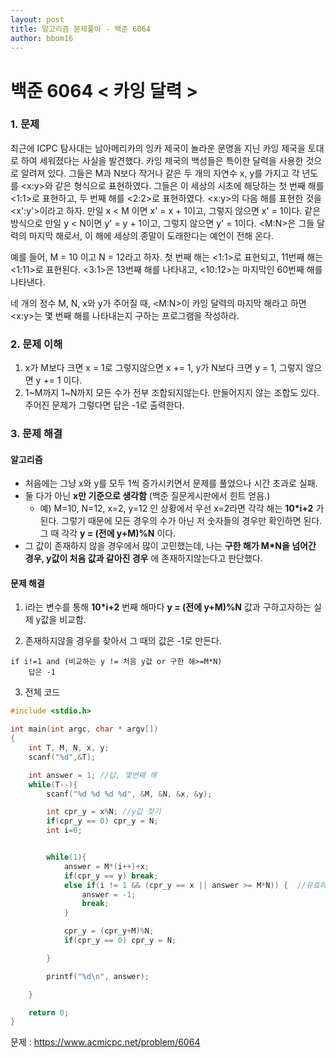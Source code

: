 ```yaml
---
layout: post
title: 알고리즘 문제풀이 - 백준 6064
author: bbom16
---
```


# **백준 6064 < 카잉 달력 >**

### 1. 문제
최근에 ICPC 탐사대는 남아메리카의 잉카 제국이 놀라운 문명을 지닌 카잉 제국을 토대로 하여 세워졌다는 사실을 발견했다. 카잉 제국의 백성들은 특이한 달력을 사용한 것으로 알려져 있다. 그들은 M과 N보다 작거나 같은 두 개의 자연수 x, y를 가지고 각 년도를 <x:y>와 같은 형식으로 표현하였다. 그들은 이 세상의 시초에 해당하는 첫 번째 해를 <1:1>로 표현하고, 두 번째 해를 <2:2>로 표현하였다. <x:y>의 다음 해를 표현한 것을 <x':y'>이라고 하자. 만일 x < M 이면 x' = x + 1이고, 그렇지 않으면 x' = 1이다. 같은 방식으로 만일 y < N이면 y' = y + 1이고, 그렇지 않으면 y' = 1이다. <M:N>은 그들 달력의 마지막 해로서, 이 해에 세상의 종말이 도래한다는 예언이 전해 온다.

예를 들어, M = 10 이고 N = 12라고 하자. 첫 번째 해는 <1:1>로 표현되고, 11번째 해는 <1:11>로 표현된다. <3:1>은 13번째 해를 나타내고, <10:12>는 마지막인 60번째 해를 나타낸다.

네 개의 정수 M, N, x와 y가 주어질 때, <M:N>이 카잉 달력의 마지막 해라고 하면 <x:y>는 몇 번째 해를 나타내는지 구하는 프로그램을 작성하라.

### 2. 문제 이해
1. x가 M보다 크면 x = 1로 그렇지않으면 x += 1, y가 N보다 크면 y = 1, 그렇지 않으면 y += 1 이다.
2. 1~M까지 1~N까지 모든 수가 전부 조합되지않는다. 만들어지지 않는 조합도 있다. 주어진 문제가 그렇다면 답은 -1로 출력한다.

### 3. 문제 해결

#### **알고리즘**
- 처음에는 그냥 x와 y를 모두 1씩 증가시키면서 문제를 풀었으나 시간 초과로 실패.  
- 둘 다가 아닌 **x만 기준으로 생각함** (백준 질문게시판에서 힌트 얻음.)  
  - 예) M=10, N=12, x=2, y=12 인 상황에서 우선 x=2라면 각각 해는 **10*i+2** 가 된다. 그렇기 때문에 모든 경우의 수가 아닌 저 숫자들의 경우만 확인하면 된다. 그 때 각각 **y = (전에 y+M)%N** 이다.
- 그 값이 존재하지 않을 경우에서 많이 고민했는데, 나는 **구한 해가 M*N을 넘어간 경우, y값이 처음 값과 같아진 경우** 에 존재하지않는다고 판단했다.


#### **문제 해결**
1. i라는 변수를 통해 **10*i+2** 번째 해마다 **y = (전에 y+M)%N** 값과 구하고자하는 실제 y값을 비교함.

2. 존재하지않을 경우를 찾아서 그 때의 값은 -1로 만든다.
```
if i!=1 and (비교하는 y != 처음 y값 or 구한 해>=M*N)
    답은 -1
```

3. 전체 코드

```c
#include <stdio.h>

int main(int argc, char * argv[])
{
    int T, M, N, x, y;
    scanf("%d",&T);

    int answer = 1; //답, 몇번째 해
    while(T--){
        scanf("%d %d %d %d", &M, &N, &x, &y);

        int cpr_y = x%N; //y값 찾기
        if(cpr_y == 0) cpr_y = N;
        int i=0;


        while(1){
            answer = M*(i++)+x;
            if(cpr_y == y) break;
            else if(i != 1 && (cpr_y == x || answer >= M*N)) {  //유효하지않은 경우
                answer = -1;
                break;
            }

            cpr_y = (cpr_y+M)%N;
            if(cpr_y == 0) cpr_y = N;

        }

        printf("%d\n", answer);

    }

    return 0;
}
```

문제 : https://www.acmicpc.net/problem/6064
